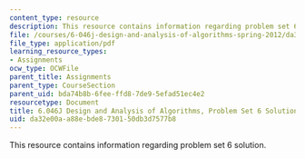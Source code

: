 ```yaml
---
content_type: resource
description: This resource contains information regarding problem set 6 solution.
file: /courses/6-046j-design-and-analysis-of-algorithms-spring-2012/da32e00aa88ebde8730150db3d7577b8_MIT6_046JS12_ps6_sol.pdf
file_type: application/pdf
learning_resource_types:
- Assignments
ocw_type: OCWFile
parent_title: Assignments
parent_type: CourseSection
parent_uid: bda74b8b-6fee-ffd8-7de9-5efad51ec4e2
resourcetype: Document
title: 6.046J Design and Analysis of Algorithms, Problem Set 6 Solutions
uid: da32e00a-a88e-bde8-7301-50db3d7577b8
---
```

This resource contains information regarding problem set 6 solution.


